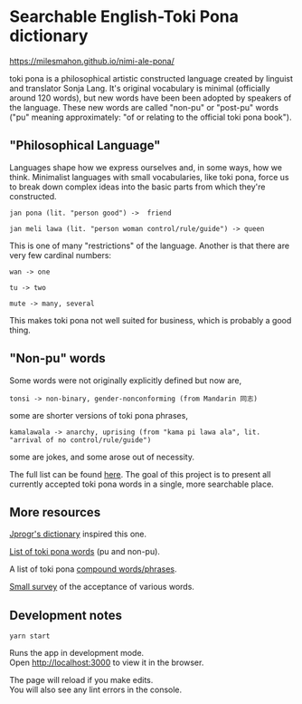 # Searchable English-Toki Pona dictionary
https://milesmahon.github.io/nimi-ale-pona/

toki pona is a philosophical artistic constructed language created by linguist and translator Sonja Lang. It's original vocabulary is minimal (officially around 120 words), but new words have been been adopted by speakers of the language. These new words are called "non-pu" or "post-pu" words ("pu" meaning approximately: "of or relating to the official toki pona book").

## "Philosophical Language"
Languages shape how we express ourselves and, in some ways, how we think. Minimalist languages with small vocabularies, like toki pona, force us to break down complex ideas into the basic parts from which they're constructed.

`jan pona (lit. "person good") ->  friend`

`jan meli lawa (lit. "person woman control/rule/guide") -> queen`

This is one of many "restrictions" of the language. Another is that there are very few cardinal numbers:

`wan -> one`

`tu -> two`

`mute -> many, several`

This makes toki pona not well suited for business, which is probably a good thing.

## "Non-pu" words
Some words were not originally explicitly defined but now are,

`tonsi -> non-binary, gender-nonconforming (from Mandarin 同志)`

some are shorter versions of toki pona phrases,

`kamalawala -> anarchy, uprising (from "kama pi lawa ala", lit. "arrival of no control/rule/guide")`

some are jokes, and some arose out of necessity.

The full list can be found [here](https://docs.google.com/spreadsheets/d/1t-pjAgZDyKPXcCRnEdATFQOxGbQFMjZm-8EvXiQd2Po/edit#gid=0). The goal of this project is to present all currently accepted toki pona words in a single, more searchable place.

## More resources
[Jprogr's dictionary](https://jprogr.github.io/TokiPonaDictionary/) inspired this one.

[List of toki pona words](https://docs.google.com/spreadsheets/d/1t-pjAgZDyKPXcCRnEdATFQOxGbQFMjZm-8EvXiQd2Po/edit#gid=0) (pu and non-pu).

A list of toki pona [compound words/phrases](https://docs.google.com/spreadsheets/d/12gDr-zsUuwwCWPme9DlAE0JWuFDAFrqh3_IA257ff1U/edit#gid=0).

[Small survey](https://www.reddit.com/r/tokipona/comments/g9ne0s/survey_results_heres_how_real_these_tp_words_are/?utm_source=share&utm_medium=ios_app&utm_name=iossmf) of the acceptance of various words.

## Development notes

`yarn start`

Runs the app in development mode.\
Open [http://localhost:3000](http://localhost:3000) to view it in the browser.

The page will reload if you make edits.\
You will also see any lint errors in the console.
